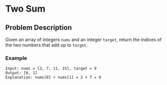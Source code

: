 # Two Sum

## Problem Description

Given an array of integers `nums` and an integer `target`, return the indices of the two numbers that add up to `target`.

### Example

```plaintext
Input: nums = [2, 7, 11, 15], target = 9
Output: [0, 1]
Explanation: nums[0] + nums[1] = 2 + 7 = 9
```
